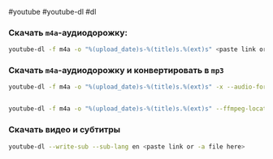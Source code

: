 #youtube #youtube-dl #dl

### Скачать `m4a`-аудиодорожку:
```bash
youtube-dl -f m4a -o "%(upload_date)s-%(title)s.%(ext)s" <paste link or -a file here>

```

### Скачать `m4a`-аудиодорожку и конвертировать в `mp3`
```bash
youtube-dl -f m4a -o "%(upload_date)s-%(title)s.%(ext)s" -x --audio-format mp3 <paste link or -a file here>


youtube-dl -f m4a -o "%(upload_date)s-%(title)s.%(ext)s" --ffmpeg-location "C:\Program Files\ffmpeg-20191016-29dac29-win64-static\bin\ffmpeg.exe" -x --audio-format mp3 <paste link or -a file here>
```

### Скачать видео и субтитры
```bash
youtube-dl --write-sub --sub-lang en <paste link or -a file here>
```
